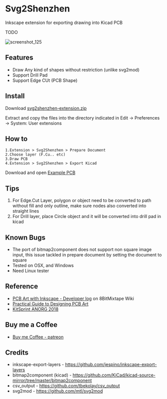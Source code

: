 # Svg2Shenzhen
Inkscape extension for exporting drawing into Kicad PCB

TODO

![screenshot_125](https://user-images.githubusercontent.com/64752/38157030-170a81a0-34ad-11e8-85df-667a642505d8.png)

## Features

- Draw Any kind of shapes without restriction (unlike svg2mod)
- Support Drill Pad
- Support Edge CUt (PCB Shape)

## Install

Download [svg2shenzhen-extension.zip](https://github.com/badgeek/svg2shenzhen-next/releases/download/0.2.1/svg2shenzhen-extension.zip)

Extract and copy the files into the directory indicated in Edit -> Preferences -> System: User extensions

## How to

    1.Extension > Svg2Shenzhen > Prepare Document
    2.Choose layer (F.Cu.. etc)
    3.Draw PCB 
    4.Extension > Svg2Shenzhen > Export Kicad

Download and open [Example PCB](https://raw.githubusercontent.com/badgeek/svg2shenzhen-next/master/examples/viruspcb.svg)

## Tips

1. For Edge.Cut Layer, polygon or object need to be converted to path without fill and only outline, make sure nodes also converted into straight lines
2. For Drill layer, place Circle object and it will be converted into drill pad in kicad

## Known Bugs

- The port of bitmap2component does not support non square image input, this issue tackled in prepare document by setting the document to square
- Tested on OSX, and Windows
- Need Linux tester

## Reference

- [PCB Art with Inkscape - Developer log](http://wiki.8bitmixtape.cc/#/4_7.1-PCB-Art-with-Kicad-and-Inkscape) on 8BitMixtape Wiki 
- [Practical Guide to Designing PCB Art](https://medium.com/@urish/a-practical-guide-to-designing-pcb-art-b5aa22926a5c)
- [KitSprint ANORG 2018](http://wiki.sgmk-ssam.ch/wiki/KitSprint_ANORG_2018#Kicad_bitmap_import_for_Shenzhen_Ready)

## Buy me a Coffee

- [Buy me Coffee - patreon](https://www.patreon.com/badgeek)

## Credits
* inkscape-export-layers - https://github.com/jespino/inkscape-export-layers
* bitmap2component (kicad) - https://github.com/KiCad/kicad-source-mirror/tree/master/bitmap2component
* csv_output - https://github.com/tbekolay/csv_output
* svg2mod - https://github.com/mtl/svg2mod